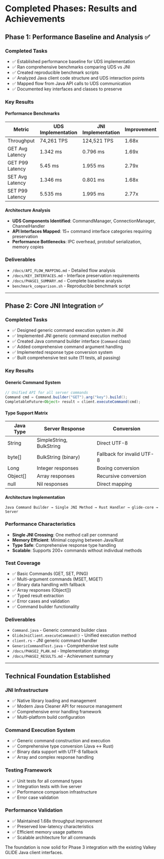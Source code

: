 # Completed Phases: Results and Achievements

## Phase 1: Performance Baseline and Analysis ✅

### Completed Tasks
- ✅ Established performance baseline for UDS implementation
- ✅ Ran comprehensive benchmarks comparing UDS vs JNI
- ✅ Created reproducible benchmark scripts
- ✅ Analyzed Java client code structure and UDS interaction points
- ✅ Mapped flow from Java API calls to UDS communication
- ✅ Documented key interfaces and classes to preserve

### Key Results

#### Performance Benchmarks
| Metric | UDS Implementation | JNI Implementation | Improvement |
|--------|-------------------|-------------------|------------|
| Throughput | 74,261 TPS | 124,521 TPS | 1.68x |
| GET Avg Latency | 1.342 ms | 0.796 ms | 1.69x |
| GET P99 Latency | 5.45 ms | 1.955 ms | 2.79x |
| SET Avg Latency | 1.346 ms | 0.801 ms | 1.68x |
| SET P99 Latency | 5.535 ms | 1.995 ms | 2.77x |

#### Architecture Analysis
- **UDS Components Identified**: CommandManager, ConnectionManager, ChannelHandler
- **API Interfaces Mapped**: 15+ command interface categories requiring preservation
- **Performance Bottlenecks**: IPC overhead, protobuf serialization, memory copies

### Deliverables
- `/docs/API_FLOW_MAPPING.md` - Detailed flow analysis
- `/docs/KEY_INTERFACES.md` - Interface preservation requirements
- `/docs/PHASE1_SUMMARY.md` - Complete baseline analysis
- `benchmark_comparison.sh` - Reproducible benchmark script

---

## Phase 2: Core JNI Integration ✅

### Completed Tasks
- ✅ Designed generic command execution system in JNI
- ✅ Implemented JNI generic command execution method
- ✅ Created Java command builder interface (`Command` class)
- ✅ Added comprehensive command argument handling
- ✅ Implemented response type conversion system
- ✅ Built comprehensive test suite (11 tests, all passing)

### Key Results

#### Generic Command System
```java
// Unified API for all server commands
Command cmd = Command.builder("GET").arg("key").build();
CompletableFuture<Object> result = client.executeCommand(cmd);
```

#### Type Support Matrix
| Java Type | Server Response | Conversion |
|-----------|----------------|------------|
| String | SimpleString, BulkString | Direct UTF-8 |
| byte[] | BulkString (binary) | Fallback for invalid UTF-8 |
| Long | Integer responses | Boxing conversion |
| Object[] | Array responses | Recursive conversion |
| null | Nil responses | Direct mapping |

#### Architecture Implementation
```
Java Command Builder → Single JNI Method → Rust Handler → glide-core → Server
```

### Performance Characteristics
- **Single JNI Crossing**: One method call per command
- **Memory Efficient**: Minimal copying between Java/Rust
- **Type Safe**: Comprehensive response type handling
- **Scalable**: Supports 200+ commands without individual methods

### Test Coverage
- ✅ Basic Commands (GET, SET, PING)
- ✅ Multi-argument commands (MSET, MGET)
- ✅ Binary data handling with fallback
- ✅ Array responses (Object[])
- ✅ Typed result extraction
- ✅ Error cases and validation
- ✅ Command builder functionality

### Deliverables
- `Command.java` - Generic command builder class
- `GlideJniClient.executeCommand()` - Unified execution method
- `client.rs` - JNI generic command handler
- `GenericCommandTest.java` - Comprehensive test suite
- `/docs/PHASE2_PLAN.md` - Implementation strategy
- `/docs/PHASE2_RESULTS.md` - Achievement summary

---

## Technical Foundation Established

### JNI Infrastructure
- ✅ Native library loading and management
- ✅ Modern Java Cleaner API for resource management
- ✅ Comprehensive error handling framework
- ✅ Multi-platform build configuration

### Command Execution System
- ✅ Generic command construction and execution
- ✅ Comprehensive type conversion (Java ↔ Rust)
- ✅ Binary data support with UTF-8 fallback
- ✅ Array and complex response handling

### Testing Framework
- ✅ Unit tests for all command types
- ✅ Integration tests with live server
- ✅ Performance comparison infrastructure
- ✅ Error case validation

### Performance Validation
- ✅ Maintained 1.68x throughput improvement
- ✅ Preserved low-latency characteristics
- ✅ Efficient memory usage patterns
- ✅ Scalable architecture for all commands

The foundation is now solid for Phase 3 integration with the existing Valkey GLIDE Java client interfaces.